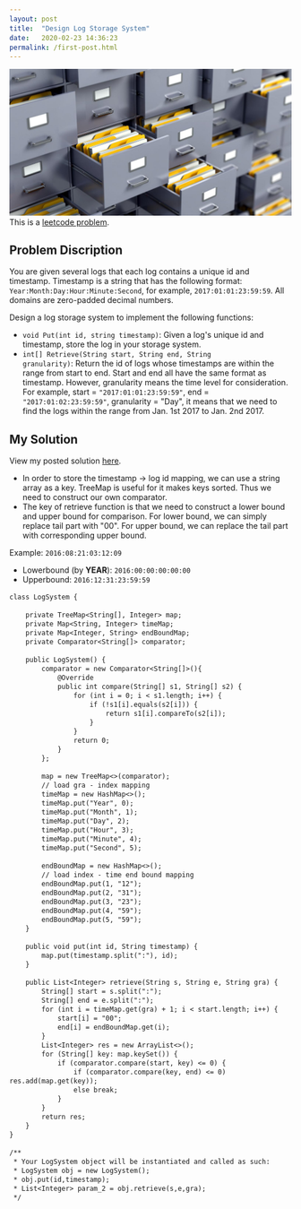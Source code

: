 ```yaml
---
layout: post
title:  "Design Log Storage System"
date:   2020-02-23 14:36:23
permalink: /first-post.html
---
```

<span class="image featured"><img src="/images/file_system.jpg" alt=""></span>
This is a [leetcode problem](https://leetcode.com/problems/design-log-storage-system/).

## Problem Discription

You are given several logs that each log contains a unique id and timestamp. Timestamp is a string that has the following format: <code>Year:Month:Day:Hour:Minute:Second</code>, for example, <code>2017:01:01:23:59:59</code>. All domains are zero-padded decimal numbers.

Design a log storage system to implement the following functions:

 - <code>void Put(int id, string timestamp)</code>: Given a log's unique
   id and timestamp, store the log in your storage system.
 - <code>int[] Retrieve(String start, String end, String
   granularity)</code>: Return the id of logs whose timestamps are
   within the range from start to end. Start and end all have the same
   format as timestamp. However, granularity means the time level for consideration. For example, start = <code>"2017:01:01:23:59:59"</code>, end = <code>"2017:01:02:23:59:59"</code>, granularity = "Day", it means that we need to find the logs within the range from Jan. 1st 2017 to Jan. 2nd 2017.

## My Solution
View my posted solution [here](https://leetcode.com/problems/design-log-storage-system/discuss/499375/best-solution-java-using-treemap-comparator-string-array-as-key).

* In order to store the timestamp -> log id mapping, we can use a string array as a key. TreeMap is useful for it makes keys sorted. Thus we need to construct our own comparator. 
* The key of retrieve function is that we need to construct a lower bound and upper bound for comparison. For lower bound, we can simply replace tail part with "00". For upper bound, we can replace the tail part with corresponding upper bound.

Example: 
<code>2016:08:21:03:12:09 </code>

 - Lowerbound (by **YEAR**): `2016:00:00:00:00:00`
 - Upperbound: `2016:12:31:23:59:59`


```
class LogSystem {
    
    private TreeMap<String[], Integer> map;
    private Map<String, Integer> timeMap;
    private Map<Integer, String> endBoundMap;
    private Comparator<String[]> comparator;
    
    public LogSystem() {
        comparator = new Comparator<String[]>(){
            @Override
            public int compare(String[] s1, String[] s2) {
                for (int i = 0; i < s1.length; i++) {
                    if (!s1[i].equals(s2[i])) {
                        return s1[i].compareTo(s2[i]);
                    }
                }
                return 0;
            }
        };
        
        map = new TreeMap<>(comparator);
        // load gra - index mapping
        timeMap = new HashMap<>();
        timeMap.put("Year", 0);
        timeMap.put("Month", 1);
        timeMap.put("Day", 2);
        timeMap.put("Hour", 3);
        timeMap.put("Minute", 4);
        timeMap.put("Second", 5);
        
        endBoundMap = new HashMap<>();      
        // load index - time end bound mapping
        endBoundMap.put(1, "12");
        endBoundMap.put(2, "31");
        endBoundMap.put(3, "23");
        endBoundMap.put(4, "59");
        endBoundMap.put(5, "59");
    }
    
    public void put(int id, String timestamp) {
        map.put(timestamp.split(":"), id);
    }
    
    public List<Integer> retrieve(String s, String e, String gra) {
        String[] start = s.split(":");
        String[] end = e.split(":");
        for (int i = timeMap.get(gra) + 1; i < start.length; i++) {
            start[i] = "00";
            end[i] = endBoundMap.get(i);
        }
        List<Integer> res = new ArrayList<>();
        for (String[] key: map.keySet()) {
            if (comparator.compare(start, key) <= 0) {
                if (comparator.compare(key, end) <= 0) res.add(map.get(key));
                else break;
            } 
        }
        return res;
    }
}

/**
 * Your LogSystem object will be instantiated and called as such:
 * LogSystem obj = new LogSystem();
 * obj.put(id,timestamp);
 * List<Integer> param_2 = obj.retrieve(s,e,gra);
 */
 ```

